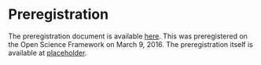 # Preregistration

The preregistration document is available [here](https://github.com/chartgerink/2015poldermans/raw/master/preregister/preregistration_doc.pdf). This was preregistered on the Open Science Framework on March 9, 2016. The preregistration itself is available at [placeholder](osf.io/XXXX).
